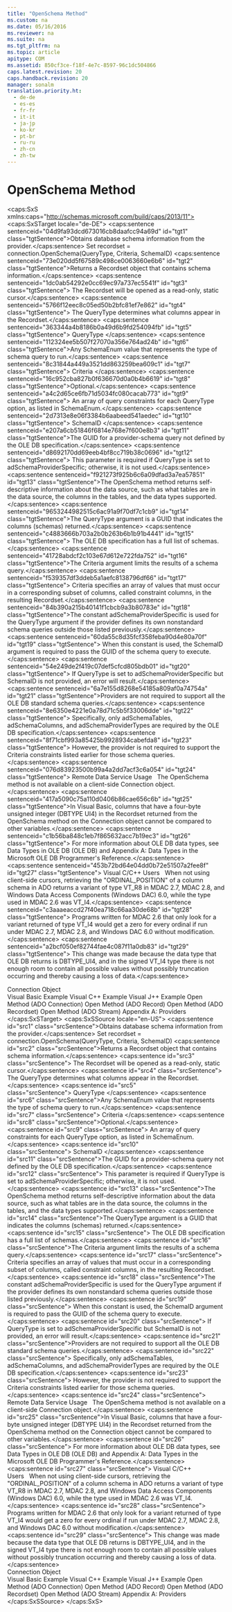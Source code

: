 ```yaml
---
title: "OpenSchema Method"
ms.custom: na
ms.date: 05/16/2016
ms.reviewer: na
ms.suite: na
ms.tgt_pltfrm: na
ms.topic: article
apitype: COM
ms.assetid: 850cf3ce-f18f-4e7c-8597-96c1dc504866
caps.latest.revision: 20
caps.handback.revision: 20
manager: sonalm
translation.priority.ht: 
  - de-de
  - es-es
  - fr-fr
  - it-it
  - ja-jp
  - ko-kr
  - pt-br
  - ru-ru
  - zh-cn
  - zh-tw
---
```

# OpenSchema Method
<?xml version="1.0" encoding="utf-8"?>
<caps:SxS xmlns:caps="http://schemas.microsoft.com/build/caps/2013/11">
  <caps:SxSTarget locale="de-DE">
    <developerReferenceWithSyntaxDocument xsi:schemaLocation="http://ddue.schemas.microsoft.com/authoring/2003/5 http://dduestorage.blob.core.windows.net/ddueschema/developer.xsd" xmlns="http://ddue.schemas.microsoft.com/authoring/2003/5" xmlns:xlink="http://www.w3.org/1999/xlink" xmlns:xsi="http://www.w3.org/2001/XMLSchema-instance">
      <introduction>
        <para>
          <caps:sentence sentenceid="04d9fa93dcd673016cb8daafcc94a69d" id="tgt1" class="tgtSentence">Obtains database schema information from the provider.</caps:sentence>
        </para>
      </introduction>
      <syntaxSection>
        <legacySyntax>
          <legacyBold>Set </legacyBold>
          <parameterReference>recordset</parameterReference> = <parameterReference>connection</parameterReference><legacyBold>.OpenSchema(</legacyBold><parameterReference>QueryType</parameterReference>, <parameterReference>Criteria</parameterReference>, <parameterReference>SchemaID</parameterReference><legacyBold>)</legacyBold></legacySyntax>
      </syntaxSection>
      <returnValue>
        <content>
          <para>
            <caps:sentence sentenceid="73e020dd5f67589c498ce0063660e6b6" id="tgt2" class="tgtSentence">Returns a <legacyLink xlink:href="ede1415f-c3df-4cc5-a05b-2576b2b84b60">Recordset</legacyLink> object that contains schema information.</caps:sentence>
            <caps:sentence sentenceid="1dc0ab54292e0cc69ec97a737ec5541f" id="tgt3" class="tgtSentence"> The <unmanagedCodeEntityReference>Recordset</unmanagedCodeEntityReference> will be opened as a read-only, static cursor.</caps:sentence>
            <caps:sentence sentenceid="5766f12eec8c05ed50b2bfc81ef7e862" id="tgt4" class="tgtSentence"> The <legacyItalic>QueryType</legacyItalic> determines what columns appear in the <unmanagedCodeEntityReference>Recordset</unmanagedCodeEntityReference>.</caps:sentence>
          </para>
        </content>
      </returnValue>
      <parameters>
        <content>
          <definitionTable>
            <definedTerm>
              <caps:sentence sentenceid="363344a4b8186b0a49d6b9fd254094fb" id="tgt5" class="tgtSentence"> <parameterReference>QueryType </parameterReference></caps:sentence>
            </definedTerm>
            <definition>
              <para>
                <caps:sentence sentenceid="112324ee5b507f27070a356e764ad24b" id="tgt6" class="tgtSentence">Any <legacyLink xlink:href="21c97651-297f-469f-b5b5-c48af72b62a8">SchemaEnum</legacyLink> value that represents the type of schema query to run.</caps:sentence>
              </para>
            </definition>
            <definedTerm>
              <caps:sentence sentenceid="8c31844a449a3521dd863259bea609c1" id="tgt7" class="tgtSentence"> <parameterReference>Criteria </parameterReference></caps:sentence>
            </definedTerm>
            <definition>
              <para>
                <caps:sentence sentenceid="16c952cba827b0f636670d0a0b4b6619" id="tgt8" class="tgtSentence">Optional.</caps:sentence>
                <caps:sentence sentenceid="a4c2d65ce6fb71d5034fc080cacab773" id="tgt9" class="tgtSentence"> An array of query constraints for each <parameterReference>QueryType</parameterReference> option, as listed in <legacyLink xlink:href="21c97651-297f-469f-b5b5-c48af72b62a8">SchemaEnum</legacyLink>.</caps:sentence>
              </para>
            </definition>
            <definedTerm>
              <caps:sentence sentenceid="2d7313e8e06f3384b6aabeed541aedec" id="tgt10" class="tgtSentence"> <parameterReference>SchemaID </parameterReference></caps:sentence>
            </definedTerm>
            <definition>
              <para>
                <caps:sentence sentenceid="e207a6cb51846f6814e768e7f600e8b3" id="tgt11" class="tgtSentence">The GUID for a provider-schema query not defined by the OLE DB specification.</caps:sentence>
                <caps:sentence sentenceid="d8692170dd69eeb4bf8cc719b38c0696" id="tgt12" class="tgtSentence"> This parameter is required if <parameterReference>QueryType</parameterReference> is set to <legacyBold>adSchemaProviderSpecific</legacyBold>; otherwise, it is not used.</caps:sentence>
              </para>
            </definition>
          </definitionTable>
        </content>
      </parameters>
      <languageReferenceRemarks>
        <content>
          <para>
            <caps:sentence sentenceid="f921273f925b6c6a09dfad3a7ea57851" id="tgt13" class="tgtSentence">The <unmanagedCodeEntityReference>OpenSchema</unmanagedCodeEntityReference> method returns self-descriptive information about the data source, such as what tables are in the data source, the columns in the tables, and the data types supported.</caps:sentence>
          </para>
          <para>
            <caps:sentence sentenceid="9653244982515c6ac91a9f70df7c1cb9" id="tgt14" class="tgtSentence">The <parameterReference>QueryType</parameterReference> argument is a GUID that indicates the columns (schemas) returned.</caps:sentence>
            <caps:sentence sentenceid="c4883666b703a2b0b263b6b1b91b4441" id="tgt15" class="tgtSentence"> The OLE DB specification has a full list of schemas.</caps:sentence>
          </para>
          <para>
            <caps:sentence sentenceid="41728abdcf2c103e67d612e722fda752" id="tgt16" class="tgtSentence">The <parameterReference>Criteria</parameterReference> argument limits the results of a schema query.</caps:sentence>
            <caps:sentence sentenceid="f539357df3ddeb5a1aefc8138796df66" id="tgt17" class="tgtSentence">
              <parameterReference>Criteria</parameterReference> specifies an array of values that must occur in a corresponding subset of columns, called constraint columns, in the resulting <unmanagedCodeEntityReference>Recordset</unmanagedCodeEntityReference>.</caps:sentence>
          </para>
          <para>
            <caps:sentence sentenceid="84b390a215b40141f1cbcb9a3b80783e" id="tgt18" class="tgtSentence">The constant <legacyBold>adSchemaProviderSpecific</legacyBold> is used for the <parameterReference>QueryType</parameterReference> argument if the provider defines its own nonstandard schema queries outside those listed previously.</caps:sentence>
            <caps:sentence sentenceid="60da55c8d35fcf358feba90d4e80a70f" id="tgt19" class="tgtSentence"> When this constant is used, the <parameterReference>SchemaID</parameterReference> argument is required to pass the GUID of the schema query to execute.</caps:sentence>
            <caps:sentence sentenceid="54e249de2f419c07def5cfcd805bdb01" id="tgt20" class="tgtSentence"> If <parameterReference>QueryType</parameterReference> is set to <legacyBold>adSchemaProviderSpecific</legacyBold> but <parameterReference>SchemaID</parameterReference> is not provided, an error will result.</caps:sentence>
          </para>
          <para>
            <caps:sentence sentenceid="6a7e155d8268e54185a809af0a74754a" id="tgt21" class="tgtSentence">Providers are not required to support all the OLE DB standard schema queries.</caps:sentence>
            <caps:sentence sentenceid="8e6350e4221e0a78d71c5b5f33006dde" id="tgt22" class="tgtSentence"> Specifically, only <legacyBold>adSchemaTables</legacyBold>, <legacyBold>adSchemaColumns</legacyBold>, and <legacyBold>adSchemaProviderTypes</legacyBold> are required by the OLE DB specification.</caps:sentence>
            <caps:sentence sentenceid="8f71cbf993a85425b9928934cabefda8" id="tgt23" class="tgtSentence"> However, the provider is not required to support the <parameterReference>Criteria</parameterReference> constraints listed earlier for those schema queries.</caps:sentence>
          </para>
          <alert class="note">
            <para>
              <caps:sentence sentenceid="076d83923500b99a4a2dd7acf3c6a054" id="tgt24" class="tgtSentence">
                <legacyBold>Remote Data Service Usage</legacyBold>   The <unmanagedCodeEntityReference>OpenSchema</unmanagedCodeEntityReference> method is not available on a client-side <legacyLink xlink:href="ef6b1824-5b12-43db-89d7-8f3d13896d4d">Connection</legacyLink> object.</caps:sentence>
            </para>
          </alert>
          <alert class="note">
            <para>
              <caps:sentence sentenceid="417a5090c75a110d0406b86cae656c6b" id="tgt25" class="tgtSentence">In Visual Basic, columns that have a four-byte unsigned integer (DBTYPE UI4) in the <unmanagedCodeEntityReference>Recordset</unmanagedCodeEntityReference> returned from the <unmanagedCodeEntityReference>OpenSchema</unmanagedCodeEntityReference> method on the <unmanagedCodeEntityReference>Connection</unmanagedCodeEntityReference> object cannot be compared to other variables.</caps:sentence>
              <caps:sentence sentenceid="c1b56ba848c1eb7f865632acc7b19ec3" id="tgt26" class="tgtSentence"> For more information about OLE DB data types, see <legacyLink xlink:href="6039292f-74e0-49b2-b133-17bc117ebf6a">Data Types in OLE DB (OLE DB)</legacyLink> and <legacyLink xlink:href="e3a0533a-2196-4eb0-a31e-92fe9556ada6">Appendix A: Data Types</legacyLink> in the Microsoft OLE DB Programmer's Reference.</caps:sentence>
            </para>
          </alert>
          <alert class="note">
            <para>
              <caps:sentence sentenceid="453b72bd64e04dd0b72e51507a2fee8f" id="tgt27" class="tgtSentence">
                <legacyBold>Visual C/C++ Users</legacyBold>   When not using client-side cursors, retrieving the "ORDINAL_POSITION" of a column schema in ADO returns a variant of type VT_R8 in MDAC 2.7, MDAC 2.8, and Windows Data Access Components (Windows DAC) 6.0, while the type used in MDAC 2.6 was VT_I4.</caps:sentence>
              <caps:sentence sentenceid="c3aaaeaccd27f40ea718c66aa30de68b" id="tgt28" class="tgtSentence"> Programs written for MDAC 2.6 that only look for a variant returned of type VT_I4 would get a zero for every ordinal if run under MDAC 2.7, MDAC 2.8, and Windows DAC 6.0 without modification.</caps:sentence>
              <caps:sentence sentenceid="a2bcf050ef82744fae4c087f11a0db83" id="tgt29" class="tgtSentence"> This change was made because the data type that OLE DB returns is DBTYPE_UI4, and in the signed VT_I4 type there is not enough room to contain all possible values without possibly truncation occurring and thereby causing a loss of data.</caps:sentence>
            </para>
          </alert>
        </content>
      </languageReferenceRemarks>
      <section>
        <title>
          <caps:sentence sentenceid="2f342d3be839cc5b67ae0de7d404b8e6" id="tgt30" class="tgtSentence">Applies To</caps:sentence>
        </title>
        <content>
          <para>
            <link xlink:href="ef6b1824-5b12-43db-89d7-8f3d13896d4d">Connection Object</link>
          </para>
        </content>
      </section>
      <relatedTopics>
        <link xlink:href="455a02f0-8143-4562-8648-8fb45ffd334c">Visual Basic Example</link>
        <link xlink:href="6f3da460-0f49-41e0-999d-a754ec1d887e">Visual C++ Example</link>
        <link xlink:href="4c1240f1-7464-47db-9761-2d547419aedd">Visual J++ Example</link>
        <link xlink:href="663defab-5545-4973-9036-24d5882c9737">Open Method (ADO Connection)</link>
        <link xlink:href="ab79a623-88a9-40b6-a017-a658bf19b778">Open Method (ADO Record)</link>
        <link xlink:href="3236749c-4b71-4235-89e2-ccdfaaa9319d">Open Method (ADO Recordset)</link>
        <link xlink:href="d26f48fb-904e-4932-a245-3b4332ca1600">Open Method (ADO Stream)</link>
        <link xlink:href="e2581b47-b11e-4e1e-b96c-d39c77c5b48a">Appendix A: Providers</link>
      </relatedTopics>
    </developerReferenceWithSyntaxDocument>
  </caps:SxSTarget>
  <caps:SxSSource locale="en-US">
    <developerReferenceWithSyntaxDocument xsi:schemaLocation="http://ddue.schemas.microsoft.com/authoring/2003/5 http://dduestorage.blob.core.windows.net/ddueschema/developer.xsd" xmlns="http://ddue.schemas.microsoft.com/authoring/2003/5" xmlns:xlink="http://www.w3.org/1999/xlink" xmlns:xsi="http://www.w3.org/2001/XMLSchema-instance">
      <introduction>
        <para>
          <caps:sentence id="src1" class="srcSentence">Obtains database schema information from the provider.</caps:sentence>
        </para>
      </introduction>
      <syntaxSection>
        <legacySyntax>
          <legacyBold>Set </legacyBold>
          <parameterReference>recordset</parameterReference> = <parameterReference>connection</parameterReference><legacyBold>.OpenSchema(</legacyBold><parameterReference>QueryType</parameterReference>, <parameterReference>Criteria</parameterReference>, <parameterReference>SchemaID</parameterReference><legacyBold>)</legacyBold></legacySyntax>
      </syntaxSection>
      <returnValue>
        <content>
          <para>
            <caps:sentence id="src2" class="srcSentence">Returns a <legacyLink xlink:href="ede1415f-c3df-4cc5-a05b-2576b2b84b60">Recordset</legacyLink> object that contains schema information.</caps:sentence>
            <caps:sentence id="src3" class="srcSentence"> The <unmanagedCodeEntityReference>Recordset</unmanagedCodeEntityReference> will be opened as a read-only, static cursor.</caps:sentence>
            <caps:sentence id="src4" class="srcSentence"> The <legacyItalic>QueryType</legacyItalic> determines what columns appear in the <unmanagedCodeEntityReference>Recordset</unmanagedCodeEntityReference>.</caps:sentence>
          </para>
        </content>
      </returnValue>
      <parameters>
        <content>
          <definitionTable>
            <definedTerm>
              <caps:sentence id="src5" class="srcSentence"> <parameterReference>QueryType </parameterReference></caps:sentence>
            </definedTerm>
            <definition>
              <para>
                <caps:sentence id="src6" class="srcSentence">Any <legacyLink xlink:href="21c97651-297f-469f-b5b5-c48af72b62a8">SchemaEnum</legacyLink> value that represents the type of schema query to run.</caps:sentence>
              </para>
            </definition>
            <definedTerm>
              <caps:sentence id="src7" class="srcSentence"> <parameterReference>Criteria </parameterReference></caps:sentence>
            </definedTerm>
            <definition>
              <para>
                <caps:sentence id="src8" class="srcSentence">Optional.</caps:sentence>
                <caps:sentence id="src9" class="srcSentence"> An array of query constraints for each <parameterReference>QueryType</parameterReference> option, as listed in <legacyLink xlink:href="21c97651-297f-469f-b5b5-c48af72b62a8">SchemaEnum</legacyLink>.</caps:sentence>
              </para>
            </definition>
            <definedTerm>
              <caps:sentence id="src10" class="srcSentence"> <parameterReference>SchemaID </parameterReference></caps:sentence>
            </definedTerm>
            <definition>
              <para>
                <caps:sentence id="src11" class="srcSentence">The GUID for a provider-schema query not defined by the OLE DB specification.</caps:sentence>
                <caps:sentence id="src12" class="srcSentence"> This parameter is required if <parameterReference>QueryType</parameterReference> is set to <legacyBold>adSchemaProviderSpecific</legacyBold>; otherwise, it is not used.</caps:sentence>
              </para>
            </definition>
          </definitionTable>
        </content>
      </parameters>
      <languageReferenceRemarks>
        <content>
          <para>
            <caps:sentence id="src13" class="srcSentence">The <unmanagedCodeEntityReference>OpenSchema</unmanagedCodeEntityReference> method returns self-descriptive information about the data source, such as what tables are in the data source, the columns in the tables, and the data types supported.</caps:sentence>
          </para>
          <para>
            <caps:sentence id="src14" class="srcSentence">The <parameterReference>QueryType</parameterReference> argument is a GUID that indicates the columns (schemas) returned.</caps:sentence>
            <caps:sentence id="src15" class="srcSentence"> The OLE DB specification has a full list of schemas.</caps:sentence>
          </para>
          <para>
            <caps:sentence id="src16" class="srcSentence">The <parameterReference>Criteria</parameterReference> argument limits the results of a schema query.</caps:sentence>
            <caps:sentence id="src17" class="srcSentence">
              <parameterReference>Criteria</parameterReference> specifies an array of values that must occur in a corresponding subset of columns, called constraint columns, in the resulting <unmanagedCodeEntityReference>Recordset</unmanagedCodeEntityReference>.</caps:sentence>
          </para>
          <para>
            <caps:sentence id="src18" class="srcSentence">The constant <legacyBold>adSchemaProviderSpecific</legacyBold> is used for the <parameterReference>QueryType</parameterReference> argument if the provider defines its own nonstandard schema queries outside those listed previously.</caps:sentence>
            <caps:sentence id="src19" class="srcSentence"> When this constant is used, the <parameterReference>SchemaID</parameterReference> argument is required to pass the GUID of the schema query to execute.</caps:sentence>
            <caps:sentence id="src20" class="srcSentence"> If <parameterReference>QueryType</parameterReference> is set to <legacyBold>adSchemaProviderSpecific</legacyBold> but <parameterReference>SchemaID</parameterReference> is not provided, an error will result.</caps:sentence>
          </para>
          <para>
            <caps:sentence id="src21" class="srcSentence">Providers are not required to support all the OLE DB standard schema queries.</caps:sentence>
            <caps:sentence id="src22" class="srcSentence"> Specifically, only <legacyBold>adSchemaTables</legacyBold>, <legacyBold>adSchemaColumns</legacyBold>, and <legacyBold>adSchemaProviderTypes</legacyBold> are required by the OLE DB specification.</caps:sentence>
            <caps:sentence id="src23" class="srcSentence"> However, the provider is not required to support the <parameterReference>Criteria</parameterReference> constraints listed earlier for those schema queries.</caps:sentence>
          </para>
          <alert class="note">
            <para>
              <caps:sentence id="src24" class="srcSentence">
                <legacyBold>Remote Data Service Usage</legacyBold>   The <unmanagedCodeEntityReference>OpenSchema</unmanagedCodeEntityReference> method is not available on a client-side <legacyLink xlink:href="ef6b1824-5b12-43db-89d7-8f3d13896d4d">Connection</legacyLink> object.</caps:sentence>
            </para>
          </alert>
          <alert class="note">
            <para>
              <caps:sentence id="src25" class="srcSentence">In Visual Basic, columns that have a four-byte unsigned integer (DBTYPE UI4) in the <unmanagedCodeEntityReference>Recordset</unmanagedCodeEntityReference> returned from the <unmanagedCodeEntityReference>OpenSchema</unmanagedCodeEntityReference> method on the <unmanagedCodeEntityReference>Connection</unmanagedCodeEntityReference> object cannot be compared to other variables.</caps:sentence>
              <caps:sentence id="src26" class="srcSentence"> For more information about OLE DB data types, see <legacyLink xlink:href="6039292f-74e0-49b2-b133-17bc117ebf6a">Data Types in OLE DB (OLE DB)</legacyLink> and <legacyLink xlink:href="e3a0533a-2196-4eb0-a31e-92fe9556ada6">Appendix A: Data Types</legacyLink> in the Microsoft OLE DB Programmer's Reference.</caps:sentence>
            </para>
          </alert>
          <alert class="note">
            <para>
              <caps:sentence id="src27" class="srcSentence">
                <legacyBold>Visual C/C++ Users</legacyBold>   When not using client-side cursors, retrieving the "ORDINAL_POSITION" of a column schema in ADO returns a variant of type VT_R8 in MDAC 2.7, MDAC 2.8, and Windows Data Access Components (Windows DAC) 6.0, while the type used in MDAC 2.6 was VT_I4.</caps:sentence>
              <caps:sentence id="src28" class="srcSentence"> Programs written for MDAC 2.6 that only look for a variant returned of type VT_I4 would get a zero for every ordinal if run under MDAC 2.7, MDAC 2.8, and Windows DAC 6.0 without modification.</caps:sentence>
              <caps:sentence id="src29" class="srcSentence"> This change was made because the data type that OLE DB returns is DBTYPE_UI4, and in the signed VT_I4 type there is not enough room to contain all possible values without possibly truncation occurring and thereby causing a loss of data.</caps:sentence>
            </para>
          </alert>
        </content>
      </languageReferenceRemarks>
      <section>
        <title>
          <caps:sentence id="src30" class="srcSentence">Applies To</caps:sentence>
        </title>
        <content>
          <para>
            <link xlink:href="ef6b1824-5b12-43db-89d7-8f3d13896d4d">Connection Object</link>
          </para>
        </content>
      </section>
      <relatedTopics>
        <link xlink:href="455a02f0-8143-4562-8648-8fb45ffd334c">Visual Basic Example</link>
        <link xlink:href="6f3da460-0f49-41e0-999d-a754ec1d887e">Visual C++ Example</link>
        <link xlink:href="4c1240f1-7464-47db-9761-2d547419aedd">Visual J++ Example</link>
        <link xlink:href="663defab-5545-4973-9036-24d5882c9737">Open Method (ADO Connection)</link>
        <link xlink:href="ab79a623-88a9-40b6-a017-a658bf19b778">Open Method (ADO Record)</link>
        <link xlink:href="3236749c-4b71-4235-89e2-ccdfaaa9319d">Open Method (ADO Recordset)</link>
        <link xlink:href="d26f48fb-904e-4932-a245-3b4332ca1600">Open Method (ADO Stream)</link>
        <link xlink:href="e2581b47-b11e-4e1e-b96c-d39c77c5b48a">Appendix A: Providers</link>
      </relatedTopics>
    </developerReferenceWithSyntaxDocument>
  </caps:SxSSource>
</caps:SxS>